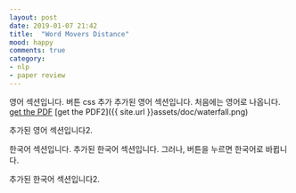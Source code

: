 ```yaml
---
layout: post
date: 2019-01-07 21:42
title:  "Word Movers Distance"
mood: happy
comments: true
category:
- nlp 
- paper review
---
```

영어 섹션입니다.
버튼 css 추가
추가된 영어 섹션입니다.
처음에는 영어로 나옵니다.
[get the PDF](assets/doc/waterfall.png)
[get the PDF2]({{ site.url }}assets/doc/waterfall.png)
<!--more-->
추가된 영어 섹션입니다2.

<!--language-->

한국어 섹션입니다.
추가된 한국어 섹션입니다.
그러나, 버튼을 누르면 한국어로 바뀝니다.
<!--more-->
추가된 한국어 섹션입니다2.



